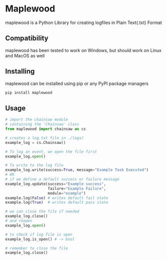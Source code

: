 # Maplewood

maplewood is a Python Library for creating logfiles in Plain Text(.txt) Format

## Compatibility

maplewood has been tested to work on Windows, but should work on Linux and MacOS as well

## Installing

maplewood can be installed using pip or any PyPI package managers
```sh
pip install maplewood
``` 

## Usage

```python
# import the chainsaw module 
# containing the 'Chainsaw' class
from maplewood import chainsaw as cs

# creates a log.txt file in ./logs/
example_log = cs.Chainsaw()

# To log an event, we open the file first
example_log.open()

# To write to the log file
example_log.write(success=True, message="Example Task Executed")
# OR
# if we define a default success or failure message
example_log.update(success="Example success",
                   failure="Example Failure",
                   module="example")
example.log(False) # writes default fail state
example.log(True)  # writes default pass state

# we can close the file if needed
example_log.close()
# and reopen
example_log.open()

# to check if log file is open
example_log.is_open() # -> bool

# remember to close the file
example_log.close()
```
